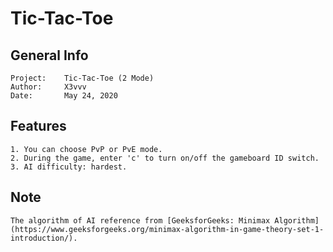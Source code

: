 # Tic-Tac-Toe

## General Info
    Project:    Tic-Tac-Toe (2 Mode)
    Author:     X3vvv
    Date:       May 24, 2020
    
    
## Features
    1. You can choose PvP or PvE mode.
    2. During the game, enter 'c' to turn on/off the gameboard ID switch.
    3. AI difficulty: hardest.
    
## Note
    The algorithm of AI reference from [GeeksforGeeks: Minimax Algorithm](https://www.geeksforgeeks.org/minimax-algorithm-in-game-theory-set-1-introduction/).
